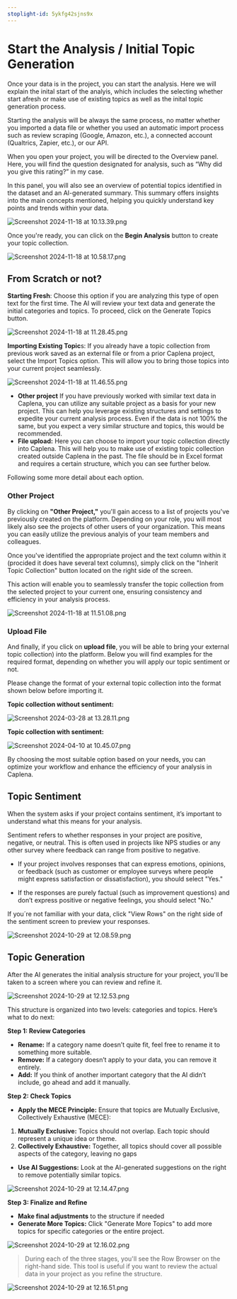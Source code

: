```yaml
---
stoplight-id: 5ykfg42sjns9x
---
```


# Start the Analysis / Initial Topic Generation
Once your data is in the project, you can start the analysis. Here we will explain the inital start of the analyis, which includes the selecting whether start afresh or make use of existing topics as well as the inital topic generation process.

Starting the analysis will be always the same process, no matter whether you imported a data file or whether you used an automatic import process such as review scraping (Google, Amazon, etc.), a connected account (Qualtrics, Zapier, etc.), or our API.

When you open your project, you will be directed to the Overview panel. Here, you will find the question designated for analysis, such as “Why did you give this rating?” in my case.

In this panel, you will also see an overview of potential topics identified in the dataset and an AI-generated summary. This summary offers insights into the main concepts mentioned, helping you quickly understand key points and trends within your data.

![Screenshot 2024-11-18 at 10.13.39.png](<../assets/images/Screenshot 2024-11-18 at 10.13.39.png>)


Once you're ready, you can click on the **Begin Analysis** button to create your topic collection.

![Screenshot 2024-11-18 at 10.58.17.png](<../assets/images/Screenshot 2024-11-18 at 10.58.17.png>)



## From Scratch or not?

**Starting Fresh**: Choose this option if you are analyzing this type of open text for the first time. The AI will review your text data and generate the initial categories and topics. To proceed, click on the Generate Topics button.

![Screenshot 2024-11-18 at 11.28.45.png](<../assets/images/Screenshot 2024-11-18 at 11.28.45.png>)


**Importing Existing Topic**s: If you already have a topic collection from previous work saved as an external file or from a prior Caplena project, select the Import Topics option. This will allow you to bring those topics into your current project seamlessly.

![Screenshot 2024-11-18 at 11.46.55.png](<../assets/images/Screenshot 2024-11-18 at 11.46.55.png>)


- **Other project** If you have previously worked with similar text data in Caplena, you can utilize any suitable project as a basis for your new project. This can help you leverage existing structures and settings to expedite your current analysis process. Even if the data is not 100% the same, but you expect a very similar structure and topics, this would be recommended.
- **File upload:** Here you can choose to import your topic collection directly into Caplena. This will help you to make use of existing topic collection created outside Caplena in the past. The file should be in Excel format and requires a certain structure, which you can see further below.


Following some more detail about each option.

### Other Project
By clicking on **"Other Project,"** you'll gain access to a list of projects you've previously created on the platform. Depending on your role, you will most likely also see the projects of other users of your organization. This means you can easily utilize the previous analyis of your team members and colleagues.

Once you've identified the appropriate project and the text column within it (procided it does have several text columns), simply click on the "Inherit Topic Collection" button located on the right side of the screen.

This action will enable you to seamlessly transfer the topic collection from the selected project to your current one, ensuring consistency and efficiency in your analysis process.

![Screenshot 2024-11-18 at 11.51.08.png](<../assets/images/Screenshot 2024-11-18 at 11.51.08.png>)



### Upload File
And finally, if you click on **upload file**, you will be able to bring your external topic collection) into the platform. Below you will find examples for the required format, depending on whether you will apply our topic sentiment or not.



Please change the format of your external topic collection into the format shown below before importing it.

 **Topic collection without sentiment:**

 ![Screenshot 2024-03-28 at 13.28.11.png](<../assets/images/Screenshot 2024-03-28 at 13.28.11.png>)

 **Topic collection with sentiment:**

 ![Screenshot 2024-04-10 at 10.45.07.png](<../assets/images/Screenshot 2024-04-10 at 10.45.07.png>)

By choosing the most suitable option based on your needs, you can optimize your workflow and enhance the efficiency of your analysis in Caplena.


## Topic Sentiment

When the system asks if your project contains sentiment, it’s important to understand what this means for your analysis.

Sentiment refers to whether responses in your project are positive, negative, or neutral. This is often used in projects like NPS  studies or any other survey where feedback can range from positive to negative.

- If your project involves responses that can express emotions, opinions, or feedback (such as customer or employee surveys where people might express satisfaction or dissatisfaction), you should select "Yes." 

- If the responses are purely factual (such as improvement questions) and don’t express positive or negative feelings, you should select "No."

If you´re not familiar with your data, click "View Rows" on the right side of the sentiment screen to preview your responses. 

![Screenshot 2024-10-29 at 12.08.59.png](<../assets/images/Screenshot 2024-10-29 at 12.08.59.png>)



## Topic Generation

After the AI generates the initial analysis structure for your project, you'll be taken to a screen where you can review and refine it.

![Screenshot 2024-10-29 at 12.12.53.png](<../assets/images/Screenshot 2024-10-29 at 12.12.53.png>)


 This structure is organized into two levels: categories and topics. Here’s what to do next:

**Step 1: Review Categories**

- **Rename:** If a category name doesn’t quite fit, feel free to rename it to something more suitable.
- **Remove:** If a category doesn’t apply to your data, you can remove it entirely.
- **Add:** If you think of another important category that the AI didn’t include, go ahead and add it manually.

**Step 2: Check Topics**

- **Apply the MECE Principle:** Ensure that topics are Mutually Exclusive, Collectively Exhaustive (MECE):
1. **Mutually Exclusive:** Topics should not overlap. Each topic should represent a unique idea or theme.
2. **Collectively Exhaustive:** Together, all topics should cover all possible aspects of the category, leaving no gaps

- **Use AI Suggestions:** Look at the AI-generated suggestions on the right to remove potentially similar topics.

![Screenshot 2024-10-29 at 12.14.47.png](<../assets/images/Screenshot 2024-10-29 at 12.14.47.png>)


 **Step 3: Finalize and Refine**

- **Make final adjustments** to the structure if needed
 - **Generate More Topics:** Click "Generate More Topics" to add more topics for specific categories or the entire project.

![Screenshot 2024-10-29 at 12.16.02.png](<../assets/images/Screenshot 2024-10-29 at 12.16.02.png>)


 <!-- theme: info -->

> During each of the three stages, you'll see the Row Browser on the right-hand side. This tool is useful if you want to review the actual data in your project as you refine the structure.

![Screenshot 2024-10-29 at 12.16.51.png](<../assets/images/Screenshot 2024-10-29 at 12.16.51.png>)






